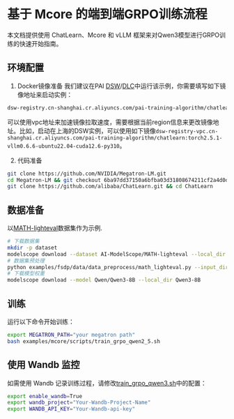 # 基于 Mcore 的端到端GRPO训练流程

本文档提供使用 ChatLearn、Mcore 和 vLLM 框架来对Qwen3模型进行GRPO训练的快速开始指南。

## 环境配置
1. Docker镜像准备
我们建议在PAI [DSW](https://help.aliyun.com/zh/pai/user-guide/create-and-manage-dsw-instances/)/[DLC](https://help.aliyun.com/zh/pai/user-guide/create-a-training-task?spm=a2c4g.11186623.help-menu-30347.d_3_3_5_5.2dfb1925l3QjwG)中运行该示例，你需要填写如下镜像地址来启动实例：
```bash
dsw-registry.cn-shanghai.cr.aliyuncs.com/pai-training-algorithm/chatlearn:torch2.5.1-vllm0.6.6-ubuntu22.04-cuda12.6-py310
```

可以使用vpc地址来加速镜像拉取速度，需要根据当前region信息来更改镜像地址。比如，启动在上海的DSW实例，可以使用如下镜像`dsw-registry-vpc.cn-shanghai.cr.aliyuncs.com/pai-training-algorithm/chatlearn:torch2.5.1-vllm0.6.6-ubuntu22.04-cuda12.6-py310`。

2. 代码准备

```bash
git clone https://github.com/NVIDIA/Megatron-LM.git
cd Megatron-LM && git checkout 6ba97dd37150a6bfba03d31808674211cf2a4d0d
git clone https://github.com/alibaba/ChatLearn.git && cd ChatLearn
```

## 数据准备
以[MATH-lighteval](https://www.modelscope.cn/datasets/AI-ModelScope/MATH-lighteval)数据集作为示例.
```bash
# 下载数据集
mkdir -p dataset
modelscope download --dataset AI-ModelScope/MATH-lighteval --local_dir dataset/MATH-lighteval
# 数据集预处理
python examples/fsdp/data/data_preprocess/math_lighteval.py --input_dir dataset/MATH-lighteval --local_dir dataset/MATH-lighteval
# 下载模型权重
modelscope download --model Qwen/Qwen3-8B --local_dir Qwen3-8B
```

## 训练
运行以下命令开始训练：

```bash
export MEGATRON_PATH="your megatron path"
bash examples/mcore/scripts/train_grpo_qwen2_5.sh
```

## 使用 Wandb 监控
如需使用 Wandb 记录训练过程，请修改[train_grpo_qwen3.sh](../../../examples/mcore/scripts/train_grpo_qwen2_5.sh)中的配置：

```bash
export enable_wandb=True
export wandb_project="Your-Wandb-Project-Name"
export WANDB_API_KEY="Your-Wandb-api-key"
```